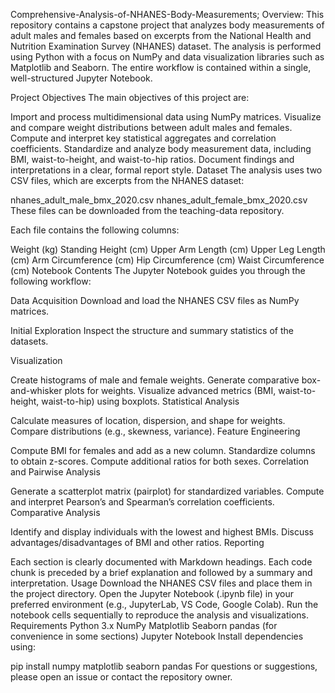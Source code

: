 Comprehensive-Analysis-of-NHANES-Body-Measurements;
Overview:
This repository contains a capstone project that analyzes body measurements of adult males and females based on excerpts from the National Health and Nutrition Examination Survey (NHANES) dataset. The analysis is performed using Python with a focus on NumPy and data visualization libraries such as Matplotlib and Seaborn. The entire workflow is contained within a single, well-structured Jupyter Notebook.

Project Objectives
The main objectives of this project are:

Import and process multidimensional data using NumPy matrices.
Visualize and compare weight distributions between adult males and females.
Compute and interpret key statistical aggregates and correlation coefficients.
Standardize and analyze body measurement data, including BMI, waist-to-height, and waist-to-hip ratios.
Document findings and interpretations in a clear, formal report style.
Dataset
The analysis uses two CSV files, which are excerpts from the NHANES dataset:

nhanes_adult_male_bmx_2020.csv
nhanes_adult_female_bmx_2020.csv
These files can be downloaded from the teaching-data repository.

Each file contains the following columns:

Weight (kg)
Standing Height (cm)
Upper Arm Length (cm)
Upper Leg Length (cm)
Arm Circumference (cm)
Hip Circumference (cm)
Waist Circumference (cm)
Notebook Contents
The Jupyter Notebook guides you through the following workflow:

Data Acquisition
Download and load the NHANES CSV files as NumPy matrices.

Initial Exploration
Inspect the structure and summary statistics of the datasets.

Visualization

Create histograms of male and female weights.
Generate comparative box-and-whisker plots for weights.
Visualize advanced metrics (BMI, waist-to-height, waist-to-hip) using boxplots.
Statistical Analysis

Calculate measures of location, dispersion, and shape for weights.
Compare distributions (e.g., skewness, variance).
Feature Engineering

Compute BMI for females and add as a new column.
Standardize columns to obtain z-scores.
Compute additional ratios for both sexes.
Correlation and Pairwise Analysis

Generate a scatterplot matrix (pairplot) for standardized variables.
Compute and interpret Pearson’s and Spearman’s correlation coefficients.
Comparative Analysis

Identify and display individuals with the lowest and highest BMIs.
Discuss advantages/disadvantages of BMI and other ratios.
Reporting

Each section is clearly documented with Markdown headings.
Each code chunk is preceded by a brief explanation and followed by a summary and interpretation.
Usage
Download the NHANES CSV files and place them in the project directory.
Open the Jupyter Notebook (.ipynb file) in your preferred environment (e.g., JupyterLab, VS Code, Google Colab).
Run the notebook cells sequentially to reproduce the analysis and visualizations.
Requirements
Python 3.x
NumPy
Matplotlib
Seaborn
pandas (for convenience in some sections)
Jupyter Notebook
Install dependencies using:

pip install numpy matplotlib seaborn pandas
For questions or suggestions, please open an issue or contact the repository owner.

